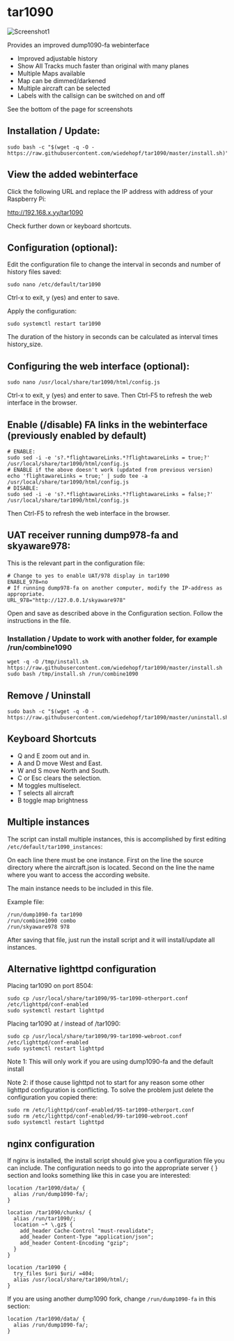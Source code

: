 # tar1090

![Screenshot1](https://raw.githubusercontent.com/wiedehopf/tar1090/screenshots/screenshot3.png)

Provides an improved dump1090-fa webinterface

- Improved adjustable history
- Show All Tracks much faster than original with many planes
- Multiple Maps available
- Map can be dimmed/darkened
- Multiple aircraft can be selected
- Labels with the callsign can be switched on and off

See the bottom of the page for screenshots

## Installation / Update:

```
sudo bash -c "$(wget -q -O - https://raw.githubusercontent.com/wiedehopf/tar1090/master/install.sh)"
```

## View the added webinterface

Click the following URL and replace the IP address with address of your Raspberry Pi:

http://192.168.x.yy/tar1090

Check further down or keyboard shortcuts.

## Configuration (optional):

Edit the configuration file to change the interval in seconds and number of history files saved:
```
sudo nano /etc/default/tar1090
```
Ctrl-x to exit, y (yes) and enter to save.

Apply the configuration:
```
sudo systemctl restart tar1090
```

The duration of the history in seconds can be calculated as interval times history_size.

## Configuring the web interface (optional):

```
sudo nano /usr/local/share/tar1090/html/config.js
```

Ctrl-x to exit, y (yes) and enter to save.
Then Ctrl-F5 to refresh the web interface in the browser.

## Enable (/disable) FA links in the webinterface (previously enabled by default)

```
# ENABLE:
sudo sed -i -e 's?.*flightawareLinks.*?flightawareLinks = true;?' /usr/local/share/tar1090/html/config.js
# ENABLE if the above doesn't work (updated from previous version)
echo 'flightawareLinks = true;' | sudo tee -a /usr/local/share/tar1090/html/config.js
# DISABLE:
sudo sed -i -e 's?.*flightawareLinks.*?flightawareLinks = false;?' /usr/local/share/tar1090/html/config.js
```

Then Ctrl-F5 to refresh the web interface in the browser.

## UAT receiver running dump978-fa and skyaware978:

This is the relevant part in the configuration file:
```
# Change to yes to enable UAT/978 display in tar1090
ENABLE_978=no
# If running dump978-fa on another computer, modify the IP-address as appropriate.
URL_978="http://127.0.0.1/skyaware978"
```
Open and save as described above in the Configuration section.
Follow the instructions in the file.

### Installation / Update to work with another folder, for example /run/combine1090


```
wget -q -O /tmp/install.sh https://raw.githubusercontent.com/wiedehopf/tar1090/master/install.sh
sudo bash /tmp/install.sh /run/combine1090
```

## Remove / Uninstall

```
sudo bash -c "$(wget -q -O - https://raw.githubusercontent.com/wiedehopf/tar1090/master/uninstall.sh)"
```

## Keyboard Shortcuts


- Q and E zoom out and in.
- A and D move West and East.
- W and S move North and South.
- C or Esc clears the selection.
- M toggles multiselect.
- T selects all aircraft
- B toggle map brightness

## Multiple instances

The script can install multiple instances, this is accomplished by first editing `/etc/default/tar1090_instances`:

On each line there must be one instance.
First on the line the source directory where the aircraft.json is located.
Second on the line the name where you want to access the according website.

The main instance needs to be included in this file.

Example file:
```
/run/dump1090-fa tar1090
/run/combine1090 combo
/run/skyaware978 978
```

After saving that file, just run the install script and it will install/update all instances.



## Alternative lighttpd configuration

Placing tar1090 on port 8504:
```
sudo cp /usr/local/share/tar1090/95-tar1090-otherport.conf /etc/lighttpd/conf-enabled
sudo systemctl restart lighttpd
```

Placing tar1090 at / instead of /tar1090:
```
sudo cp /usr/local/share/tar1090/99-tar1090-webroot.conf /etc/lighttpd/conf-enabled
sudo systemctl restart lighttpd
```

Note 1: This will only work if you are using dump1090-fa and the default install

Note 2: if those cause lighttpd not to start for any reason some other lighttpd configuration is conflicting.
To solve the problem just delete the configuration you copied there:
```
sudo rm /etc/lighttpd/conf-enabled/95-tar1090-otherport.conf
sudo rm /etc/lighttpd/conf-enabled/99-tar1090-webroot.conf
sudo systemctl restart lighttpd
```

## nginx configuration

If nginx is installed, the install script should give you a configuration file
you can include.  The configuration needs to go into the appropriate server { }
section and looks something like this in case you are interested:

```
location /tar1090/data/ {
  alias /run/dump1090-fa/;
}

location /tar1090/chunks/ {
  alias /run/tar1090/;
  location ~* \.gz$ {
    add_header Cache-Control "must-revalidate";
    add_header Content-Type "application/json";
    add_header Content-Encoding "gzip";
  }
}

location /tar1090 {
  try_files $uri $uri/ =404;
  alias /usr/local/share/tar1090/html/;
}
```

If you are using another dump1090 fork, change `/run/dump1090-fa` in this section:
```
location /tar1090/data/ {
  alias /run/dump1090-fa/;
}
